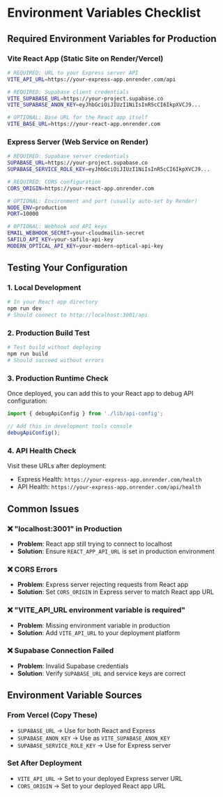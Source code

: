 # Environment Variables Checklist

## Required Environment Variables for Production

### Vite React App (Static Site on Render/Vercel)
```bash
# REQUIRED: URL to your Express server API
VITE_API_URL=https://your-express-app.onrender.com/api

# REQUIRED: Supabase client credentials
VITE_SUPABASE_URL=https://your-project.supabase.co
VITE_SUPABASE_ANON_KEY=eyJhbGciOiJIUzI1NiIsInR5cCI6IkpXVCJ9...

# OPTIONAL: Base URL for the React app itself
VITE_BASE_URL=https://your-react-app.onrender.com
```

### Express Server (Web Service on Render)
```bash
# REQUIRED: Supabase server credentials
SUPABASE_URL=https://your-project.supabase.co
SUPABASE_SERVICE_ROLE_KEY=eyJhbGciOiJIUzI1NiIsInR5cCI6IkpXVCJ9...

# REQUIRED: CORS configuration
CORS_ORIGIN=https://your-react-app.onrender.com

# OPTIONAL: Environment and port (usually auto-set by Render)
NODE_ENV=production
PORT=10000

# OPTIONAL: Webhook and API keys
EMAIL_WEBHOOK_SECRET=your-cloudmailin-secret
SAFILO_API_KEY=your-safilo-api-key
MODERN_OPTICAL_API_KEY=your-modern-optical-api-key
```

## Testing Your Configuration

### 1. Local Development
```bash
# In your React app directory
npm run dev
# Should connect to http://localhost:3001/api
```

### 2. Production Build Test
```bash
# Test build without deploying
npm run build
# Should succeed without errors
```

### 3. Production Runtime Check
Once deployed, you can add this to your React app to debug API configuration:

```javascript
import { debugApiConfig } from './lib/api-config';

// Add this in development tools console
debugApiConfig();
```

### 4. API Health Check
Visit these URLs after deployment:
- Express Health: `https://your-express-app.onrender.com/health`
- API Health: `https://your-express-app.onrender.com/api/health`

## Common Issues

### ❌ "localhost:3001" in Production
- **Problem**: React app still trying to connect to localhost
- **Solution**: Ensure `REACT_APP_API_URL` is set in production environment

### ❌ CORS Errors
- **Problem**: Express server rejecting requests from React app
- **Solution**: Set `CORS_ORIGIN` in Express server to match React app URL

### ❌ "VITE_API_URL environment variable is required"
- **Problem**: Missing environment variable in production
- **Solution**: Add `VITE_API_URL` to your deployment platform

### ❌ Supabase Connection Failed
- **Problem**: Invalid Supabase credentials
- **Solution**: Verify `SUPABASE_URL` and service keys are correct

## Environment Variable Sources

### From Vercel (Copy These)
- `SUPABASE_URL` → Use for both React and Express
- `SUPABASE_ANON_KEY` → Use as `VITE_SUPABASE_ANON_KEY`
- `SUPABASE_SERVICE_ROLE_KEY` → Use for Express server

### Set After Deployment
- `VITE_API_URL` → Set to your deployed Express server URL
- `CORS_ORIGIN` → Set to your deployed React app URL